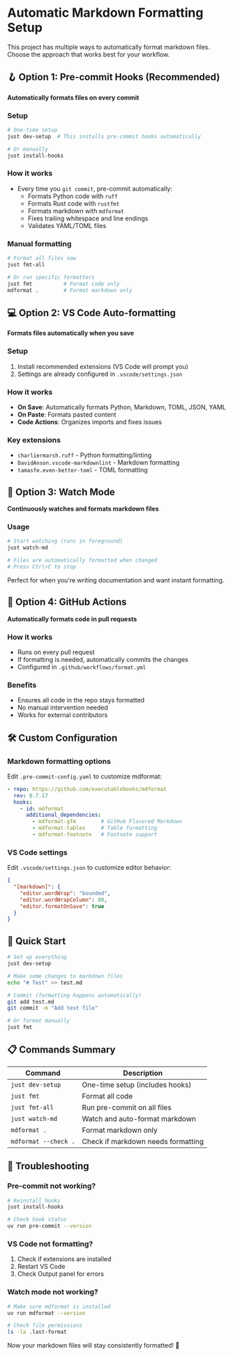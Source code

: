 # Automatic Markdown Formatting Setup

This project has multiple ways to automatically format markdown files. Choose the approach that works best for your workflow.

## 🪝 Option 1: Pre-commit Hooks (Recommended)

**Automatically formats files on every commit**

### Setup

```bash
# One-time setup
just dev-setup  # This installs pre-commit hooks automatically

# Or manually
just install-hooks
```

### How it works

- Every time you `git commit`, pre-commit automatically:
  - Formats Python code with `ruff`
  - Formats Rust code with `rustfmt`
  - Formats markdown with `mdformat`
  - Fixes trailing whitespace and line endings
  - Validates YAML/TOML files

### Manual formatting

```bash
# Format all files now
just fmt-all

# Or run specific formatters
just fmt          # Format code only
mdformat .        # Format markdown only
```

## 💻 Option 2: VS Code Auto-formatting

**Formats files automatically when you save**

### Setup

1. Install recommended extensions (VS Code will prompt you)
1. Settings are already configured in `.vscode/settings.json`

### How it works

- **On Save**: Automatically formats Python, Markdown, TOML, JSON, YAML
- **On Paste**: Formats pasted content
- **Code Actions**: Organizes imports and fixes issues

### Key extensions

- `charliermarsh.ruff` - Python formatting/linting
- `DavidAnson.vscode-markdownlint` - Markdown formatting
- `tamasfe.even-better-toml` - TOML formatting

## 👀 Option 3: Watch Mode

**Continuously watches and formats markdown files**

### Usage

```bash
# Start watching (runs in foreground)
just watch-md

# Files are automatically formatted when changed
# Press Ctrl+C to stop
```

Perfect for when you're writing documentation and want instant formatting.

## 🤖 Option 4: GitHub Actions

**Automatically formats code in pull requests**

### How it works

- Runs on every pull request
- If formatting is needed, automatically commits the changes
- Configured in `.github/workflows/format.yml`

### Benefits

- Ensures all code in the repo stays formatted
- No manual intervention needed
- Works for external contributors

## 🛠 Custom Configuration

### Markdown formatting options

Edit `.pre-commit-config.yaml` to customize mdformat:

```yaml
- repo: https://github.com/executablebooks/mdformat
  rev: 0.7.17
  hooks:
    - id: mdformat
      additional_dependencies:
        - mdformat-gfm        # GitHub Flavored Markdown
        - mdformat-tables     # Table formatting
        - mdformat-footnote   # Footnote support
```

### VS Code settings

Edit `.vscode/settings.json` to customize editor behavior:

```json
{
  "[markdown]": {
    "editor.wordWrap": "bounded",
    "editor.wordWrapColumn": 80,
    "editor.formatOnSave": true
  }
}
```

## 🚀 Quick Start

```bash
# Set up everything
just dev-setup

# Make some changes to markdown files
echo "# Test" >> test.md

# Commit (formatting happens automatically)
git add test.md
git commit -m "Add test file"

# Or format manually
just fmt
```

## 📋 Commands Summary

| Command | Description |
|---------|-------------|
| `just dev-setup` | One-time setup (includes hooks) |
| `just fmt` | Format all code |
| `just fmt-all` | Run pre-commit on all files |
| `just watch-md` | Watch and auto-format markdown |
| `mdformat .` | Format markdown only |
| `mdformat --check .` | Check if markdown needs formatting |

## 🔧 Troubleshooting

### Pre-commit not working?

```bash
# Reinstall hooks
just install-hooks

# Check hook status
uv run pre-commit --version
```

### VS Code not formatting?

1. Check if extensions are installed
1. Restart VS Code
1. Check Output panel for errors

### Watch mode not working?

```bash
# Make sure mdformat is installed
uv run mdformat --version

# Check file permissions
ls -la .last-format
```

Now your markdown files will stay consistently formatted! 🎉
